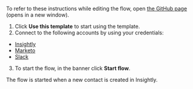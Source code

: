 To refer to these instructions while editing the flow, open [the GitHub page](https://github.com/ot4i/app-connect-templates/blob/main/resources/markdown/Sync%20new%20contact%20from%20Insightly%20to%20Marketo_instructions.md) (opens in a new window).

1.	Click **Use this template** to start using the template.
2.	Connect to the following accounts by using your credentials:
   - [Insightly](https://ibm.biz/acinsightly)
   - [Marketo](https://ibm.biz/appconnect-marketo)
   - [Slack](https://ibm.biz/acslack)
3.	To start the flow, in the banner click **Start flow**.

The flow is started when a new contact is created in Insightly.